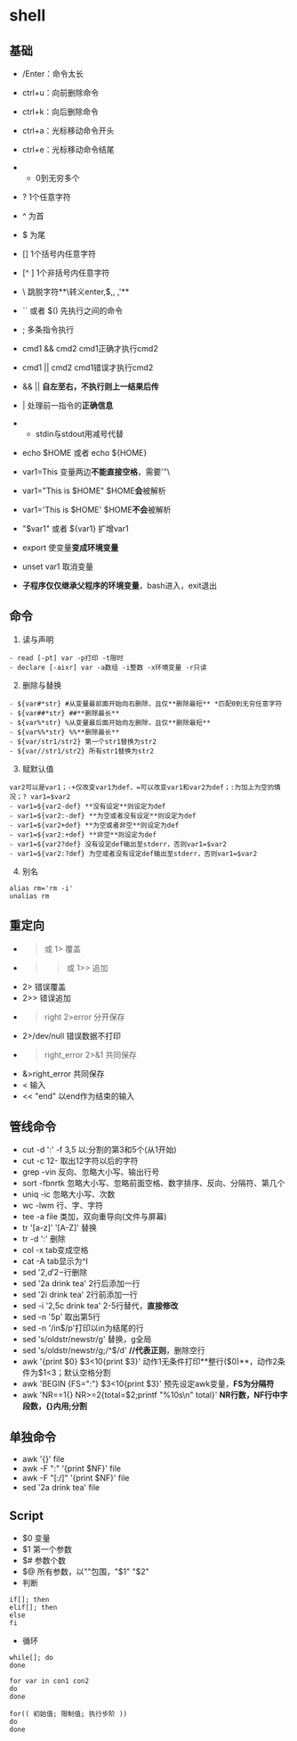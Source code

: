 # shell

## 基础
- /Enter：命令太长
- ctrl+u：向前删除命令
- ctrl+k：向后删除命令
- ctrl+a：光标移动命令开头
- ctrl+e：光标移动命令结尾

- * 0到无穷多个
- ? 1个任意字符
- ^ 为首
- $ 为尾
- [] 1个括号内任意字符
- [^ ] 1个非括号内任意字符
- \ 跳脱字符**\转义enter,$,\, ,'**
- `` 或者 $() 先执行之间的命令
- ; 多条指令执行
- cmd1 && cmd2 cmd1正确才执行cmd2
- cmd1 || cmd2 cmd1错误才执行cmd2
- && || **自左至右，不执行则上一结果后传**
- | 处理前一指令的**正确信息**
- - stdin与stdout用减号代替
- echo $HOME 或者 echo ${HOME}
- var1=This 变量两边**不能直接空格**，需要'"\
- var1="This is $HOME"  $HOME**会**被解析
- var1='This is $HOME'  $HOME**不会**被解析 
- "$var1" 或者 ${var1} 扩增var1
- export 使变量**变成环境变量**
- unset var1 取消变量
- **子程序仅仅继承父程序的环境变量**，bash进入，exit退出

## 命令
1. 读与声明
```
- read [-pt] var -p打印 -t限时
- declare [-aixr] var -a数组 -i整数 -x环境变量 -r只读
```
2. 删除与替换
```
- ${var#*str} #从变量最前面开始向右删除，且仅**删除最短** *匹配0到无穷任意字符
- ${var##*str} ##**删除最长**
- ${var%*str} %从变量最后面开始向左删除，且仅**删除最短**
- ${var%%*str} %%**删除最长**
- ${var/str1/str2} 第一个str1替换为str2
- ${var//str1/str2} 所有str1替换为str2
```
3. 赋默认值
```
var2可以是var1；-+仅改变var1为def，=可以改变var1和var2为def；:为加上为空的情况；? var1=$var2
- var1=${var2-def} **没有设定**则设定为def
- var1=${var2:-def} **为空或者没有设定**则设定为def
- var1=${var2+def} **为空或者非空**则设定为def
- var1=${var2:+def} **非空**则设定为def
- var1=${var2?def} 没有设定def输出至stderr，否则var1=$var2
- var1=${var2:?def} 为空或者没有设定def输出至stderr，否则var1=$var2
```
4. 别名

```
alias rm='rm -i'
unalias rm
```

## 重定向
- > 或 1> 覆盖
- >> 或 1>> 追加
- 2> 错误覆盖
- 2>> 错误追加
- >right 2>error 分开保存
- 2>/dev/null 错误数据不打印
- >right_error 2>&1 共同保存
- &>right_error 共同保存
- < 输入
- << "end" 以end作为结束的输入

## 管线命令

- cut -d ':' -f 3,5 以:分割的第3和5个(从1开始)
- cut -c 12- 取出12字符以后的字符
- grep -vin 反向、忽略大小写、输出行号
- sort -fbnrtk 忽略大小写、忽略前面空格、数字排序、反向、分隔符、第几个
- uniq -ic 忽略大小写、次数
- wc -lwm 行、字、字符
- tee -a file 类加，双向重导向(文件与屏幕)
- tr '[a-z]' '[A-Z]' 替换
- tr -d ':' 删除
- col -x tab变成空格
- cat -A tab显示为^I
- sed '2,$d' 2-$行删除
- sed '2a drink tea' 2行后添加一行
- sed '2i drink tea' 2行前添加一行
- sed -i '2,5c drink tea' 2-5行替代，**直接修改**
- sed -n '5p' 取出第5行
- sed -n '/in$/p'打印以in为结尾的行
- sed 's/oldstr/newstr/g' 替换，g全局
- sed 's/oldstr/newstr/g;/^$/d' **//代表正则**，删除空行
- awk '{print $0} $3<10{print $3}' 动作1无条件打印**整行($0)**，动作2条件为$1<3；默认空格分割
- awk 'BEGIN {FS=":"} $3<10{print $3}' 预先设定awk变量，**FS为分隔符**
- awk 'NR==1{} NR>=2{total=$2;printf "%10s\n" total}' **NR行数，NF行中字段数，{}内用;分割**
## 单独命令

- awk '{}' file
- awk -F ":" '{print $NF}' file
- awk -F "[:/]" '{print $NF}' file
- sed '2a drink tea' file
## Script

- $0 变量
- $1 第一个参数
- $# 参数个数
- $@ 所有参数，以""包围，"$1" "$2"
- 判断
```
if[]; then
elif[]; then
else
fi
```
- 循环
```
while[]; do
done

for var in con1 con2
do
done

for(( 初始值; 限制值; 执行步阶 ))
do
done
```